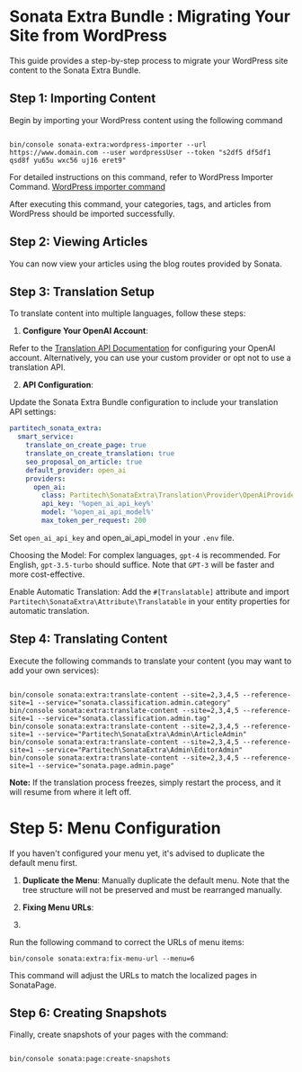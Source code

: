 # Sonata Extra Bundle :  Migrating Your Site from WordPress


This guide provides a step-by-step process to migrate your WordPress site content to the Sonata Extra Bundle.

## Step 1: Importing Content

Begin by importing your WordPress content using the following command


```shell

bin/console sonata-extra:wordpress-importer --url https://www.domain.com --user wordpressUser --token "s2df5 df5df1 qsd8f yu65u wxc56 uj16 eret9"

```

For detailed instructions on this command, refer to WordPress Importer Command. [WordPress importer command](../wordPress-import.md) 

After executing this command, your categories, tags, and articles from WordPress should be imported successfully.

## Step 2: Viewing Articles

You can now view your articles using the blog routes provided by Sonata.

## Step 3: Translation Setup
To translate content into multiple languages, follow these steps:

1. **Configure Your OpenAI Account**:

Refer to the [Translation API Documentation](translation-api.md) for configuring your OpenAI account. Alternatively, you can use your custom provider or opt not to use a translation API.

2. **API Configuration**:

Update the Sonata Extra Bundle configuration to include your translation API settings:


```yaml
partitech_sonata_extra:
  smart_service:
    translate_on_create_page: true
    translate_on_create_translation: true
    seo_proposal_on_article: true
    default_provider: open_ai
    providers:
      open_ai:
        class: Partitech\SonataExtra\Translation\Provider\OpenAiProvider
        api_key: '%open_ai_api_key%'
        model: '%open_ai_api_model%'
        max_token_per_request: 200

```


Set `open_ai_api_key` and open_ai_api_model in your `.env` file.

Choosing the Model:
For complex languages, `gpt-4` is recommended. For English, `gpt-3.5-turbo` should suffice. Note that `GPT-3` will be faster and more cost-effective.

Enable Automatic Translation:
Add the `#[Translatable]` attribute and import `Partitech\SonataExtra\Attribute\Translatable` in your entity properties for automatic translation.

## Step 4: Translating Content

Execute the following commands to translate your content (you may want to add your own services):

```shell

bin/console sonata:extra:translate-content --site=2,3,4,5 --reference-site=1 --service="sonata.classification.admin.category"
bin/console sonata:extra:translate-content --site=2,3,4,5 --reference-site=1 --service="sonata.classification.admin.tag"
bin/console sonata:extra:translate-content --site=2,3,4,5 --reference-site=1 --service="Partitech\SonataExtra\Admin\ArticleAdmin"
bin/console sonata:extra:translate-content --site=2,3,4,5 --reference-site=1 --service="Partitech\SonataExtra\Admin\EditorAdmin"
bin/console sonata:extra:translate-content --site=2,3,4,5 --reference-site=1 --service="sonata.page.admin.page"
```
**Note:** If the translation process freezes, simply restart the process, and it will resume from where it left off.


# Step 5: Menu Configuration

If you haven't configured your menu yet, it's advised to duplicate the default menu first.

1. **Duplicate the Menu**: Manually duplicate the default menu. Note that the tree structure will not be preserved and must be rearranged manually.

2. **Fixing Menu URLs**:
3. 
Run the following command to correct the URLs of menu items:

```shell
bin/console sonata:extra:fix-menu-url --menu=6
```
This command will adjust the URLs to match the localized pages in SonataPage.

## Step 6: Creating Snapshots

Finally, create snapshots of your pages with the command:

```shell

bin/console sonata:page:create-snapshots

```

